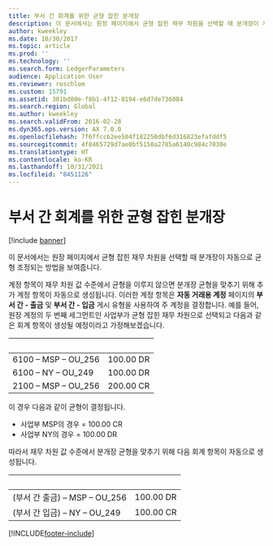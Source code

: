 ```yaml
---
title: 부서 간 회계를 위한 균형 잡힌 분개장
description: 이 문서에서는 원장 페이지에서 균형 잡힌 재무 차원을 선택할 때 분개장이 자동으로 균형 조정되는 방법을 보여줍니다.
author: kweekley
ms.date: 10/30/2017
ms.topic: article
ms.prod: ''
ms.technology: ''
ms.search.form: LedgerParameters
audience: Application User
ms.reviewer: roschlom
ms.custom: 15791
ms.assetid: 301bd80e-f8b1-4f12-8194-e6d7de736084
ms.search.region: Global
ms.author: kweekley
ms.search.validFrom: 2016-02-28
ms.dyn365.ops.version: AX 7.0.0
ms.openlocfilehash: 7f6ffccb2ee504f182250dbf6d316823efafddf5
ms.sourcegitcommit: 4f8465729d7ae0bf5150a2785a6140c984c7030e
ms.translationtype: HT
ms.contentlocale: ko-KR
ms.lasthandoff: 10/31/2021
ms.locfileid: "8451126"
---
```

# <a name="balanced-journals-for-interunit-accounting"></a>부서 간 회계를 위한 균형 잡힌 분개장

[!include [banner](../includes/banner.md)]

이 문서에서는 원장 페이지에서 균형 잡힌 재무 차원을 선택할 때 분개장이 자동으로 균형 조정되는 방법을 보여줍니다. 

계정 항목이 재무 차원 값 수준에서 균형을 이루지 않으면 분개장 균형을 맞추기 위해 추가 계정 항목이 자동으로 생성됩니다. 이러한 계정 항목은 **자동 거래용 계정** 페이지의 **부서 간 - 출금** 및 **부서 간 - 입금** 게시 유형을 사용하여 주 계정을 결정합니다. 예를 들어, 원장 계정의 두 번째 세그먼트인 사업부가 균형 잡힌 재무 차원으로 선택되고 다음과 같은 회계 항목이 생성될 예정이라고 가정해보겠습니다.

| &nbsp;               | &nbsp;    |
|----------------------|-----------|
| 6100 – MSP – OU\_256 | 100.00 DR |
| 6100 – NY – OU\_249  | 100.00 DR |
| 2100 – MSP – OU\_256 | 200.00 CR |

이 경우 다음과 같이 균형이 결정됩니다.

-   사업부 MSP의 경우 = 100.00 CR
-   사업부 NY의 경우 = 100.00 DR

따라서 재무 차원 값 수준에서 분개장 균형을 맞추기 위해 다음 회계 항목이 자동으로 생성됩니다.

| &nbsp;                            | &nbsp;    |
|-----------------------------------|-----------|
| (부서 간 출금) – MSP – OU\_256 | 100.00 DR |
| (부서 간 입금) – NY – OU\_249 | 100.00 CR |







[!INCLUDE[footer-include](../../includes/footer-banner.md)]
